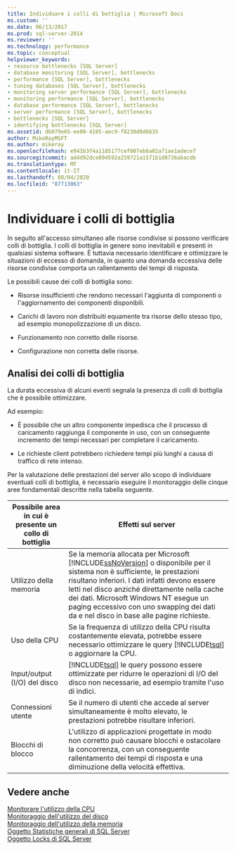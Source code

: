 ```yaml
---
title: Individuare i colli di bottiglia | Microsoft Docs
ms.custom: ''
ms.date: 06/13/2017
ms.prod: sql-server-2014
ms.reviewer: ''
ms.technology: performance
ms.topic: conceptual
helpviewer_keywords:
- resource bottlenecks [SQL Server]
- database monitoring [SQL Server], bottlenecks
- performance [SQL Server], bottlenecks
- tuning databases [SQL Server], bottlenecks
- monitoring server performance [SQL Server], bottlenecks
- monitoring performance [SQL Server], bottlenecks
- database performance [SQL Server], bottlenecks
- server performance [SQL Server], bottlenecks
- bottlenecks [SQL Server]
- identifying bottlenecks [SQL Server]
ms.assetid: db079e65-ee80-4105-aec9-f8230d0d6635
author: MikeRayMSFT
ms.author: mikeray
ms.openlocfilehash: e941b3f4a1185177cef007eb6a02a71ae1adece7
ms.sourcegitcommit: ad4d92dce894592a259721a1571b1d8736abacdb
ms.translationtype: MT
ms.contentlocale: it-IT
ms.lasthandoff: 08/04/2020
ms.locfileid: "87713063"
---
```

# <a name="identify-bottlenecks"></a>Individuare i colli di bottiglia
  In seguito all'accesso simultaneo alle risorse condivise si possono verificare colli di bottiglia. I colli di bottiglia in genere sono inevitabili e presenti in qualsiasi sistema software. È tuttavia necessario identificare e ottimizzare le situazioni di eccesso di domanda, in quanto una domanda eccessiva delle risorse condivise comporta un rallentamento dei tempi di risposta.  
  
 Le possibili cause dei colli di bottiglia sono:  
  
-   Risorse insufficienti che rendono necessari l'aggiunta di componenti o l'aggiornamento dei componenti disponibili.  
  
-   Carichi di lavoro non distribuiti equamente tra risorse dello stesso tipo, ad esempio monopolizzazione di un disco.  
  
-   Funzionamento non corretto delle risorse.  
  
-   Configurazione non corretta delle risorse.  
  
## <a name="analyzing-bottlenecks"></a>Analisi dei colli di bottiglia  
 La durata eccessiva di alcuni eventi segnala la presenza di colli di bottiglia che è possibile ottimizzare.  
  
 Ad esempio:  
  
-   È possibile che un altro componente impedisca che il processo di caricamento raggiunga il componente in uso, con un conseguente incremento dei tempi necessari per completare il caricamento.  
  
-   Le richieste client potrebbero richiedere tempi più lunghi a causa di traffico di rete intenso.  
  
 Per la valutazione delle prestazioni del server allo scopo di individuare eventuali colli di bottiglia, è necessario eseguire il monitoraggio delle cinque aree fondamentali descritte nella tabella seguente.  
  
|Possibile area in cui è presente un collo di bottiglia|Effetti sul server|  
|------------------------------|---------------------------|  
|Utilizzo della memoria|Se la memoria allocata per Microsoft [!INCLUDE[ssNoVersion](../../includes/ssnoversion-md.md)] o disponibile per il sistema non è sufficiente, le prestazioni risultano inferiori. I dati infatti devono essere letti nel disco anziché direttamente nella cache dei dati. Microsoft Windows NT esegue un paging eccessivo con uno swapping dei dati da e nel disco in base alle pagine richieste.|  
|Uso della CPU|Se la frequenza di utilizzo della CPU risulta costantemente elevata, potrebbe essere necessario ottimizzare le query [!INCLUDE[tsql](../../includes/tsql-md.md)] o aggiornare la CPU.|  
|Input/output (I/O) del disco|[!INCLUDE[tsql](../../includes/tsql-md.md)] le query possono essere ottimizzate per ridurre le operazioni di I/O del disco non necessarie, ad esempio tramite l'uso di indici.|  
|Connessioni utente|Se il numero di utenti che accede al server simultaneamente è molto elevato, le prestazioni potrebbe risultare inferiori.|  
|Blocchi di blocco|L'utilizzo di applicazioni progettate in modo non corretto può causare blocchi e ostacolare la concorrenza, con un conseguente rallentamento dei tempi di risposta e una diminuzione della velocità effettiva.|  
  
## <a name="see-also"></a>Vedere anche  
 [Monitorare l'utilizzo della CPU](../performance-monitor/monitor-cpu-usage.md)   
 [Monitoraggio dell'utilizzo del disco](../performance-monitor/monitor-disk-usage.md)   
 [Monitoraggio dell'utilizzo della memoria](../performance-monitor/monitor-memory-usage.md)   
 [Oggetto Statistiche generali di SQL Server](../performance-monitor/sql-server-general-statistics-object.md)   
 [Oggetto Locks di SQL Server](../performance-monitor/sql-server-locks-object.md)  
  
  
